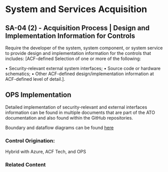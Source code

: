 # System and Services Acquisition
## SA-04 (2) - Acquisition Process | Design and Implementation Information for Controls

Require the developer of the system, system component, or system service to provide design and implementation information for the controls that includes: [ACF-defined Selection of one or more of the following:

• Security-relevant external system interfaces;
• Source code or hardware schematics;
• Other ACF-defined design/implementation information at ACF-defined level of detail.].

## OPS Implementation

Detailed implementation of security-relevant and external interfaces information can be found in multiple documents that are part of the ATO documentation and also found within the GitHub repositories.

Boundary and dataflow diagrams can be found [here](../../)

### Control Origination:

Hybrid with Azure, ACF Tech, and OPS

### Related Content

